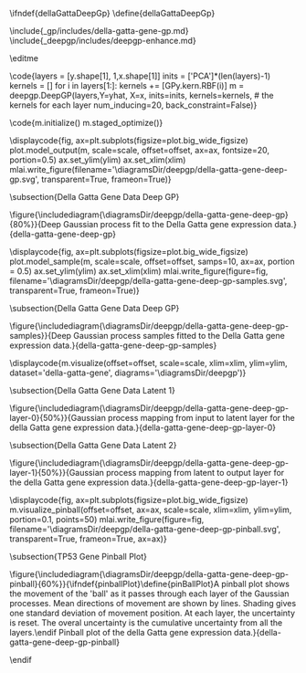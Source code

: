 \ifndef{dellaGattaDeepGp}
\define{dellaGattaDeepGp}

\include{_gp/includes/della-gatta-gene-gp.md}
\include{_deepgp/includes/deepgp-enhance.md}

\editme

\code{layers = [y.shape[1], 1,x.shape[1]]
inits = ['PCA']*(len(layers)-1)
kernels = []
for i in layers[1:]:
    kernels += [GPy.kern.RBF(i)]
m = deepgp.DeepGP(layers,Y=yhat, X=x, 
                  inits=inits, 
                  kernels=kernels, # the kernels for each layer
                  num_inducing=20, back_constraint=False)}
				  				  

\code{m.initialize()
m.staged_optimize()}

\displaycode{fig, ax=plt.subplots(figsize=plot.big_wide_figsize)
plot.model_output(m, scale=scale, offset=offset, ax=ax, fontsize=20, portion=0.5)
ax.set_ylim(ylim)
ax.set_xlim(xlim)
mlai.write_figure(filename='\diagramsDir/deepgp/della-gatta-gene-deep-gp.svg', 
            transparent=True, frameon=True)}

\subsection{Della Gatta Gene Data Deep GP}

\figure{\includediagram{\diagramsDir/deepgp/della-gatta-gene-deep-gp}{80%}}{Deep Gaussian process fit to the Della Gatta gene expression data.}{della-gatta-gene-deep-gp}

\displaycode{fig, ax=plt.subplots(figsize=plot.big_wide_figsize)
plot.model_sample(m, scale=scale, offset=offset, samps=10, ax=ax, portion = 0.5)
ax.set_ylim(ylim)
ax.set_xlim(xlim)
mlai.write_figure(figure=fig, filename='\diagramsDir/deepgp/della-gatta-gene-deep-gp-samples.svg', 
                  transparent=True, frameon=True)}

\subsection{Della Gatta Gene Data Deep GP}

\figure{\includediagram{\diagramsDir/deepgp/della-gatta-gene-deep-gp-samples}}{Deep Gaussian process samples fitted to the Della Gatta gene expression data.}{della-gatta-gene-deep-gp-samples}
				

\displaycode{m.visualize(offset=offset, scale=scale, xlim=xlim, ylim=ylim,
            dataset='della-gatta-gene',
            diagrams='\diagramsDir/deepgp')}
			
\subsection{Della Gatta Gene Data Latent 1}

\figure{\includediagram{\diagramsDir/deepgp/della-gatta-gene-deep-gp-layer-0}{50%}}{Gaussian process mapping from input to latent layer for the della Gatta gene expression data.}{della-gatta-gene-deep-gp-layer-0}

\subsection{Della Gatta Gene Data Latent 2}

\figure{\includediagram{\diagramsDir/deepgp/della-gatta-gene-deep-gp-layer-1}{50%}}{Gaussian process mapping from latent to output layer for the della Gatta gene expression data.}{della-gatta-gene-deep-gp-layer-1}

\displaycode{fig, ax=plt.subplots(figsize=plot.big_wide_figsize)
m.visualize_pinball(offset=offset, ax=ax, scale=scale, xlim=xlim, ylim=ylim, portion=0.1, points=50)
mlai.write_figure(figure=fig, filename='\diagramsDir/deepgp/della-gatta-gene-deep-gp-pinball.svg', 
                  transparent=True, frameon=True, ax=ax)}
				  
\subsection{TP53 Gene Pinball Plot}

\figure{\includediagram{\diagramsDir/deepgp/della-gatta-gene-deep-gp-pinball}{60%}}{\ifndef{pinballPlot}\define{pinBallPlot}A pinball plot shows the movement of the 'ball' as it passes through each layer of the Gaussian processes. Mean directions of movement are shown by lines. Shading gives one standard deviation of movement position. At each layer, the uncertainty is reset. The overal uncertainty is the cumulative uncertainty from all the layers.\endif Pinball plot of the della Gatta gene expression data.}{della-gatta-gene-deep-gp-pinball}


\endif
